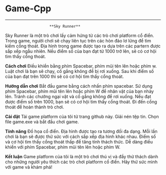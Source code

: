 # Game-Cpp
---------------------------------------------------------------------------------------------
                        **Sky Runner**
                        
Sky Runner là một trò chơi lấy cảm hứng từ các trò chơi platform cổ điển. 
Trong game, người chơi sẽ chạy liên tục trên các hòn đảo lơ lửng để tìm kiếm cổng thoát.
Địa hình trong game được tạo ra dựa trên các partern được sắp xếp ngẫu nhiên.
Nếu điểm số của bạn đạt từ 1000 trở lên, sẽ có cơ hội tìm thấy cổng thoát.

**Cách chơi**
Điều khiển bằng phím Spacebar, phím mũi tên lên hoặc phím w.
Luật chơi là bạn sẽ chạy, cố gắng không để bị rơi xuống.
Sau khi điểm số của bạn đạt trên 1000 thì sẽ có cơ hội tìm thấy cổng thoát.

**Hướng dẫn chơi**
Bắt đầu game bằng cách nhấn phím spacebar.
Sử dụng phím Spacebar, phím mũi tên lên hoặc phím W để nhân vật của bạn nhảy lên.
Tránh các chướng ngại vật và cố gắng không để rơi xuống.
Nếu đạt được điểm số trên 1000, bạn sẽ có cơ hội tìm thấy cổng thoát.
Đi đến cổng thoát để hoàn thành trò chơi.

**Cài đặt**
Tải game platform của tôi từ trang github này.
Giải nén tệp tin.
Chọn file game.exe và bắt đầu chơi game.

**Tính năng**
Đồ họa cổ điển.
Địa hình được tạo ra tương đối đa dạng. Mỗi lần chơi là bạn sẽ được thử sức với cách sắp xếp địa hình khác nhau.
Điểm số và cơ hội tìm thấy cổng thoát thấp để tăng tính thách thức.
Dễ dàng điều khiển với phím Spacebar, phím mũi tên lên hoặc phím W.

**Kết luận**
Game platform của tôi là một trò chơi thú vị và đầy thử thách dành cho những người yêu thích các trò chơi platform cổ điển. 
Hãy thử sức mình với game và khám phá!
